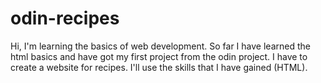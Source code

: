 # odin-recipes
Hi, I'm learning the basics of web development. So far I have learned the html basics and have got my first project from the odin project.
I have to create a website for recipes. I'll use the skills that I have gained (HTML). 
